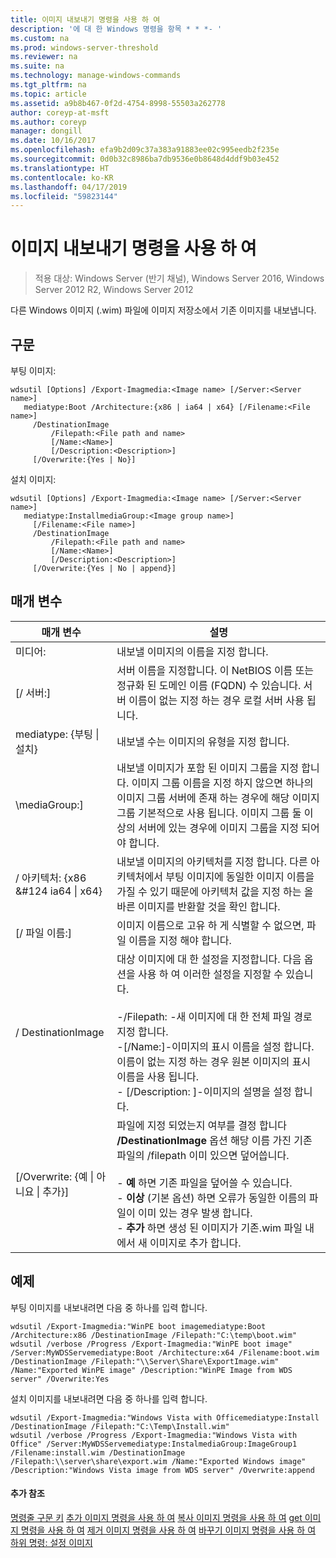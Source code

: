 ```yaml
---
title: 이미지 내보내기 명령을 사용 하 여
description: '에 대 한 Windows 명령을 항목 * * *- '
ms.custom: na
ms.prod: windows-server-threshold
ms.reviewer: na
ms.suite: na
ms.technology: manage-windows-commands
ms.tgt_pltfrm: na
ms.topic: article
ms.assetid: a9b8b467-0f2d-4754-8998-55503a262778
author: coreyp-at-msft
ms.author: coreyp
manager: dongill
ms.date: 10/16/2017
ms.openlocfilehash: efa9b2d09c37a383a91883ee02c995eedb2f235e
ms.sourcegitcommit: 0d0b32c8986ba7db9536e0b8648d4ddf9b03e452
ms.translationtype: HT
ms.contentlocale: ko-KR
ms.lasthandoff: 04/17/2019
ms.locfileid: "59823144"
---
```

# <a name="using-the-export-image-command"></a>이미지 내보내기 명령을 사용 하 여

>적용 대상: Windows Server (반기 채널), Windows Server 2016, Windows Server 2012 R2, Windows Server 2012

다른 Windows 이미지 (.wim) 파일에 이미지 저장소에서 기존 이미지를 내보냅니다.
## <a name="syntax"></a>구문
부팅 이미지:
```
wdsutil [Options] /Export-Imagmedia:<Image name> [/Server:<Server name>]
   mediatype:Boot /Architecture:{x86 | ia64 | x64} [/Filename:<File name>]
     /DestinationImage
         /Filepath:<File path and name>
         [/Name:<Name>]
         [/Description:<Description>]
     [/Overwrite:{Yes | No}]
```
설치 이미지:
```
wdsutil [Options] /Export-Imagmedia:<Image name> [/Server:<Server name>]
   mediatype:InstallmediaGroup:<Image group name>]
     [/Filename:<File name>]
     /DestinationImage
         /Filepath:<File path and name>
         [/Name:<Name>]
         [/Description:<Description>]
     [/Overwrite:{Yes | No | append}]
```
## <a name="parameters"></a>매개 변수
|매개 변수|설명|
|-------|--------|
미디어:<Image name>|내보낼 이미지의 이름을 지정 합니다.|
|[/ 서버:<Server name>]|서버 이름을 지정합니다. 이 NetBIOS 이름 또는 정규화 된 도메인 이름 (FQDN) 수 있습니다. 서버 이름이 없는 지정 하는 경우 로컬 서버 사용 됩니다.|
mediatype: {부팅 &#124; 설치}|내보낼 수는 이미지의 유형을 지정 합니다.|
|\mediaGroup:<Image group name>]|내보낼 이미지가 포함 된 이미지 그룹을 지정 합니다. 이미지 그룹 이름을 지정 하지 않으면 하나의 이미지 그룹 서버에 존재 하는 경우에 해당 이미지 그룹 기본적으로 사용 됩니다. 이미지 그룹 둘 이상의 서버에 있는 경우에 이미지 그룹을 지정 되어야 합니다.|
|/ 아키텍처: {x86 &#124 ia64 &#124; x64}|내보낼 이미지의 아키텍처를 지정 합니다. 다른 아키텍처에서 부팅 이미지에 동일한 이미지 이름을 가질 수 있기 때문에 아키텍처 값을 지정 하는 올바른 이미지를 반환할 것을 확인 합니다.|
|[/ 파일 이름:<Filename>]|이미지 이름으로 고유 하 게 식별할 수 없으면, 파일 이름을 지정 해야 합니다.|
|/ DestinationImage|대상 이미지에 대 한 설정을 지정합니다. 다음 옵션을 사용 하 여 이러한 설정을 지정할 수 있습니다.<br /><br />-/Filepath:<File path and name> -새 이미지에 대 한 전체 파일 경로 지정 합니다.<br />-[/Name:<Name>]-이미지의 표시 이름을 설정 합니다. 이름이 없는 지정 하는 경우 원본 이미지의 표시 이름을 사용 됩니다.<br />-   [/Description: <Description>]-이미지의 설명을 설정 합니다.|
|[/Overwrite: {예 &#124; 아니요 &#124; 추가}]|파일에 지정 되었는지 여부를 결정 합니다 **/DestinationImage** 옵션 해당 이름 가진 기존 파일의 /filepath 이미 있으면 덮어씁니다.<br /><br />-   **예** 하면 기존 파일을 덮어쓸 수 있습니다.<br />-   **이상** (기본 옵션) 하면 오류가 동일한 이름의 파일이 이미 있는 경우 발생 합니다.<br />-   **추가** 하면 생성 된 이미지가 기존.wim 파일 내에서 새 이미지로 추가 합니다.|
## <a name="BKMK_examples"></a>예제
부팅 이미지를 내보내려면 다음 중 하나를 입력 합니다.
```
wdsutil /Export-Imagmedia:"WinPE boot imagemediatype:Boot /Architecture:x86 /DestinationImage /Filepath:"C:\temp\boot.wim"
wdsutil /verbose /Progress /Export-Imagmedia:"WinPE boot image" /Server:MyWDSServemediatype:Boot /Architecture:x64 /Filename:boot.wim 
/DestinationImage /Filepath:"\\Server\Share\ExportImage.wim" /Name:"Exported WinPE image" /Description:"WinPE Image from WDS server" /Overwrite:Yes
```
설치 이미지를 내보내려면 다음 중 하나를 입력 합니다.
```
wdsutil /Export-Imagmedia:"Windows Vista with Officemediatype:Install /DestinationImage /Filepath:"C:\Temp\Install.wim"
wdsutil /verbose /Progress /Export-Imagmedia:"Windows Vista with Office" /Server:MyWDSServemediatype:InstalmediaGroup:ImageGroup1 
/Filename:install.wim /DestinationImage /Filepath:\\server\share\export.wim /Name:"Exported Windows image" /Description:"Windows Vista image from WDS server" /Overwrite:append
```
#### <a name="additional-references"></a>추가 참조
[명령줄 구문 키](command-line-syntax-key.md)
[추가 이미지 명령을 사용 하 여](using-the-add-image-command.md)
[복사 이미지 명령을 사용 하 여](using-the-copy-image-command.md)
[get 이미지 명령을 사용 하 여](using-the-get-image-command.md)
[제거 이미지 명령을 사용 하 여](using-the-remove-image-command.md)
[바꾸기 이미지 명령을 사용 하 여](using-the-replace-image-command.md)
[하위 명령: 설정 이미지](subcommand-set-image.md)
